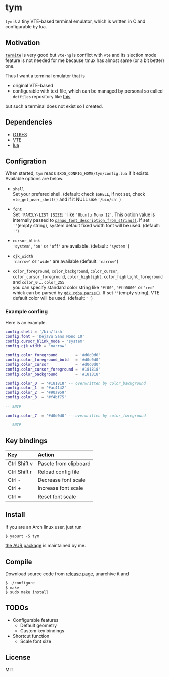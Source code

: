 # tym

`tym` is a tiny VTE-based terminal emulator, which is written in C and configurable by lua.

## Motivation

[`termite`](https://github.com/thestinger/termite) is very good but `vte-ng` is conflict with `vte` and its slection mode feature is not needed for me because tmux has almost same (or a bit better) one.

Thus I want a terminal emulator that is

- original VTE-based
- configurable with text file, which can be managed by personal so called `dotfiles` repository like [this](https://github.com/endaaman/dotfiles)

but such a terminal does not exist so I created.

## Dependencies

- [GTK+3](https://www.gtk.org/)
- [VTE](https://github.com/GNOME/vte)
- [lua](https://www.lua.org/)

## Configration

When started, `tym` reads `$XDG_CONFIG_HOME/tym/config.lua` if it exists. Available options are below.

- `shell`  
  Set your prefered shell. (default: check `$SHELL`, if not set, check `vte_get_user_shell()` and if it NULL use `'/bin/sh'`  )

- `font`  
  Set `'FAMILY-LIST [SIZE]'` like `'Ubuntu Mono 12'`. This option value is internally passed to [`pango_font_description_from_string()`](https://developer.gnome.org/pango/stable/pango-Fonts.html#pango-font-description-from-string). If set `''`(empty string), system default fixed width font will be used. (default: `''`)

- `cursor_blink`  
  `'system'`, `'on'` or `'off'` are available. (default: `'system'`)

- `cjk_width`  
  `'narrow'` or `'wide'` are available (default: `'narrow'`)

- `color_foreground`, `color_background`, `color_cursor`, `color_cursor_foreground`, `color_highlight`, `color_highlight_foreground` and `color_0` ... `color_255`  
  you can specify standard color string like `'#f00'`, `'#ff0000'` or `'red'` whick can be parsed by [`gdk_rgba_parse()`](https://developer.gnome.org/gdk3/stable/gdk3-RGBA-Colors.html#gdk-rgba-parse). If set `''`(empty string), VTE default color will be used.  (default: `''`)


### Example confing

Here is an example.

```lua
config.shell = '/bin/fish'
config.font = 'DejaVu Sans Mono 10'
config.cursor_blink_mode = 'system'
config.cjk_width = 'narrow'

config.color_foreground        = '#d0d0d0'
config.color_foreground_bold   = '#d0d0d0'
config.color_cursor            = '#d0d0d0'
config.color_cursor_foreground = '#181818'
config.color_background        = '#181818'

config.color_0  = '#181818' -- overwritten by color_background
config.color_1  = '#ac4142'
config.color_2  = '#90a959'
config.color_3  = '#f4bf75'

-- SNIP

config.color_7  = '#d0d0d0' -- overwritten by color_foreground

-- SNIP
```

## Key bindings

| Key            | Action                |
|:-------------- |:--------------------- |
| Ctrl Shift v   | Pasete from clipboard |
| Ctrl Shift r   | Reload config file    |
| Ctrl -         | Decrease font scale   |
| Ctrl +         | Increase font scale   |
| Ctrl =         | Reset font scale      |

## Install

If you are an Arch linux user, just run

```
$ yaourt -S tym
```

[the AUR package](https://aur.archlinux.org/packages/tym/) is maintained by me.

## Compile

Download source code from [release page](https://github.com/endaaman/tym/releases), unarchive it and

```
$ ./configure
$ make
$ sudo make install
```

## TODOs

- Configurable features
  - Default geometry
  - Custom key bindings
- Shortcut function
  - Scale font size

## License

MIT
